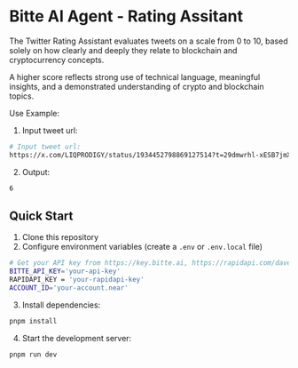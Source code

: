 # Bitte AI Agent - Rating Assitant

The Twitter Rating Assistant evaluates tweets on a scale from 0 to 10, based solely on how clearly and deeply they relate to blockchain and cryptocurrency concepts.

A higher score reflects strong use of technical language, meaningful insights, and a demonstrated understanding of crypto and blockchain topics.

Use Example:

1. Input tweet url:

```bash
# Input tweet url:
https://x.com/LIQPRODIGY/status/1934452798869127514?t=29dmwrhl-xESB7jmXx2v0A&s=08
```

2. Output:

```bash
6
```

## Quick Start

1. Clone this repository
2. Configure environment variables (create a `.env` or `.env.local` file)

```bash
# Get your API key from https://key.bitte.ai, https://rapidapi.com/davethebeast/api/twitter241
BITTE_API_KEY='your-api-key'
RAPIDAPI_KEY = 'your-rapidapi-key'
ACCOUNT_ID='your-account.near'
```

3. Install dependencies:
```bash
pnpm install
```
4. Start the development server:
```bash
pnpm run dev
```

